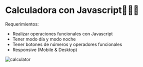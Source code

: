 # Calculadora con Javascript👩🏻‍💻

Requerimientos:
- Realizar operaciones funcionales con Javascript
- Tener modo día y modo noche
- Tener botones de números y operadores funcionales
- Responsive (Mobile & Desktop)

![calculator](https://github.com/karolgalindo02/calculator/assets/122057880/5dc27ea2-f7f4-421b-9a72-81e934354bfe)
